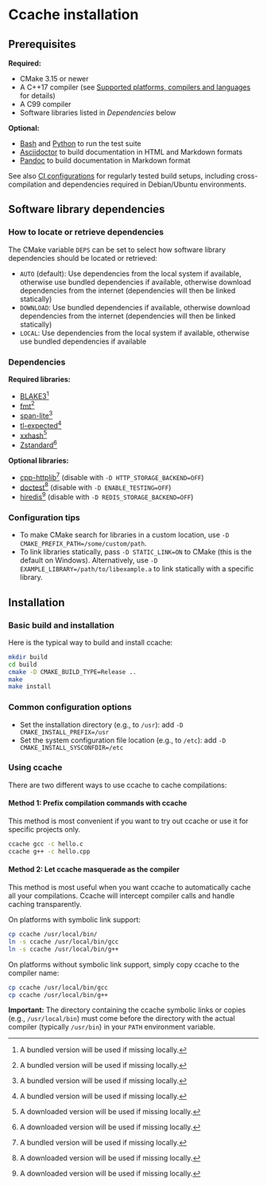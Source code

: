 # Ccache installation

## Prerequisites

**Required:**

- CMake 3.15 or newer
- A C++17 compiler (see [Supported platforms, compilers and
  languages](https://ccache.dev/platform-compiler-language-support.html) for
  details)
- A C99 compiler
- Software libraries listed in _Dependencies_ below

**Optional:**

- [Bash](https://www.gnu.org/software/bash) and [Python](https://www.python.org)
  to run the test suite
- [Asciidoctor](https://asciidoctor.org) to build documentation in HTML and
  Markdown formats
- [Pandoc](https://pandoc.org) to build documentation in Markdown format

See also [CI configurations](../.github/workflows/build.yaml) for regularly
tested build setups, including cross-compilation and dependencies required in
Debian/Ubuntu environments.

## Software library dependencies

### How to locate or retrieve dependencies

The CMake variable `DEPS` can be set to select how software library dependencies
should be located or retrieved:

- `AUTO` (default): Use dependencies from the local system if available,
  otherwise use bundled dependencies if available, otherwise download
  dependencies from the internet (dependencies will then be linked statically)
- `DOWNLOAD`: Use bundled dependencies if available, otherwise download
  dependencies from the internet (dependencies will then be linked statically)
- `LOCAL`: Use dependencies from the local system if available, otherwise use
  bundled dependencies if available

### Dependencies

**Required libraries:**

- [BLAKE3](https://github.com/BLAKE3-team/BLAKE3)[^1]
- [fmt](https://fmt.dev)[^1]
- [span-lite](https://github.com/martinmoene/span-lite)[^1]
- [tl-expected](https://github.com/TartanLlama/expected)[^1]
- [xxhash](https://github.com/Cyan4973/xxHash)[^2]
- [Zstandard](https://github.com/facebook/zstd)[^2]

**Optional libraries:**

- [cpp-httplib](https://github.com/yhirose/cpp-httplib)[^1] (disable with `-D
  HTTP_STORAGE_BACKEND=OFF`)
- [doctest](https://github.com/doctest/doctest)[^2] (disable with `-D
  ENABLE_TESTING=OFF`)
- [hiredis](https://github.com/redis/hiredis)[^2] (disable with `-D
  REDIS_STORAGE_BACKEND=OFF`)

[^1]: A bundled version will be used if missing locally.
[^2]: A downloaded version will be used if missing locally.

### Configuration tips

- To make CMake search for libraries in a custom location, use `-D
  CMAKE_PREFIX_PATH=/some/custom/path`.
- To link libraries statically, pass `-D STATIC_LINK=ON` to CMake (this is the
  default on Windows). Alternatively, use `-D
  EXAMPLE_LIBRARY=/path/to/libexample.a` to link statically with a specific
  library.

## Installation

### Basic build and installation

Here is the typical way to build and install ccache:

```bash
mkdir build
cd build
cmake -D CMAKE_BUILD_TYPE=Release ..
make
make install
```

### Common configuration options

- Set the installation directory (e.g., to `/usr`): add `-D
  CMAKE_INSTALL_PREFIX=/usr`
- Set the system configuration file location (e.g., to `/etc`): add `-D
  CMAKE_INSTALL_SYSCONFDIR=/etc`

### Using ccache

There are two different ways to use ccache to cache compilations:

#### Method 1: Prefix compilation commands with ccache

This method is most convenient if you want to try out ccache or use it for
specific projects only.

```bash
ccache gcc -c hello.c
ccache g++ -c hello.cpp
```

#### Method 2: Let ccache masquerade as the compiler

This method is most useful when you want ccache to automatically cache all your
compilations. Ccache will intercept compiler calls and handle caching
transparently.

On platforms with symbolic link support:

```bash
cp ccache /usr/local/bin/
ln -s ccache /usr/local/bin/gcc
ln -s ccache /usr/local/bin/g++
```

On platforms without symbolic link support, simply copy ccache to the compiler
name:

```bash
cp ccache /usr/local/bin/gcc
cp ccache /usr/local/bin/g++
```

**Important:** The directory containing the ccache symbolic links or copies
(e.g., `/usr/local/bin`) must come before the directory with the actual compiler
(typically `/usr/bin`) in your `PATH` environment variable.
